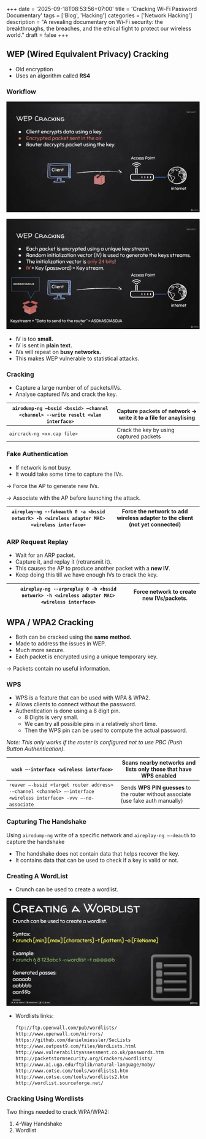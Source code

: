 +++
date = '2025-09-18T08:53:56+07:00'
title = 'Cracking Wi-Fi Password Documentary'
tags = ['Blog', 'Hacking']
categories = ['Network Hacking']
description = "A revealing documentary on Wi-Fi security: the breakthroughs, the breaches, and the ethical fight to protect our wireless world."
draft = false
+++

## WEP (Wired Equivalent Privacy) Cracking

-   Old encryption
-   Uses an algorithm called **RS4**

### Workflow

![Guide Image](https://raw.githubusercontent.com/jameskaois/hacking-material/main/screenshots/network-hacking/cracking-wifi-1.png)

![Guide Image](https://raw.githubusercontent.com/jameskaois/hacking-material/main/screenshots/network-hacking/cracking-wifi-2.png)

-   IV is too **small.**
-   IV is sent in **plain text.**
-   IVs will repeat on **busy networks.**
-   This makes WEP vulnerable to statistical attacks.

### Cracking

-   Capture a large number of of packets/IVs.
-   Analyse captured IVs and crack the key.

| `airodump-ng —bssid <bssid> —channel <channel> --write result <wlan interface>` | Capture packets of network → write it to a file for anaylising |
| ------------------------------------------------------------------------------- | -------------------------------------------------------------- |
| `aircrack-ng <xx.cap file>`                                                     | Crack the key by using captured packets                        |

### Fake Authentication

-   If network is not busy.
-   It would take some time to capture the IVs.

→ Force the AP to generate new IVs.

→ Associate with the AP before launching the attack.

| `aireplay-ng --fakeauth 0 -a <bssid network> -h <wireless adapter MAC> <wireless interface>` | Force the network to add wireless adapter to the client (not yet connected) |
| -------------------------------------------------------------------------------------------- | --------------------------------------------------------------------------- |

### ARP Request Replay

-   Wait for an ARP packet.
-   Capture it, and replay it (retransmit it).
-   This causes the AP to produce another packet with a **new IV**.
-   Keep doing this till we have enough IVs to crack the key.

| `aireplay-ng --arpreplay 0 -b <bssid network> -h <wireless adapter MAC> <wireless interface>` | Force network to create new IVs/packets. |
| --------------------------------------------------------------------------------------------- | ---------------------------------------- |

## WPA / WPA2 Cracking

-   Both can be cracked using the **same method.**
-   Made to address the issues in WEP.
-   Much more secure.
-   Each packet is encrypted using a unique temporary key.

→ Packets contain no useful information.

### WPS

-   WPS is a feature that can be used with WPA & WPA2.
-   Allows clients to connect without the password.
-   Authentication is done using a 8 digit pin.
    -   8 Digits is very small.
    -   We can try all possible pins in a relatively short time.
    -   Then the WPS pin can be used to compute the actual password.

_Note: This only works if the router is configured not to use PBC (Push Button Authentication)._

| `wash —-interface <wireless interface>`                                                                           | Scans nearby networks and **lists only those that have WPS enabled**               |
| ----------------------------------------------------------------------------------------------------------------- | ---------------------------------------------------------------------------------- |
| `reaver —-bssid <target router address> -—channel <channel> —-interface <wireless interface> -vvv —-no-associate` | Sends **WPS PIN guesses** to the router without associate (use fake auth manually) |

### Capturing The Handshake

Using `airodump-ng` write of a specific network and `aireplay-ng —-deauth` to capture the handshake

-   The handshake does not contain data that helps recover the key.
-   It contains data that can be used to check if a key is valid or not.

### Creating A WordList

-   Crunch can be used to create a wordlist.

![Guide image](https://raw.githubusercontent.com/jameskaois/hacking-material/main/screenshots/network-hacking/cracking-wifi-3.png)

-   Wordlists links:
    ```
    ftp://ftp.openwall.com/pub/wordlists/
    http://www.openwall.com/mirrors/
    https://github.com/danielmiessler/SecLists
    http://www.outpost9.com/files/WordLists.html
    http://www.vulnerabilityassessment.co.uk/passwords.htm
    http://packetstormsecurity.org/Crackers/wordlists/
    http://www.ai.uga.edu/ftplib/natural-language/moby/
    http://www.cotse.com/tools/wordlists1.htm
    http://www.cotse.com/tools/wordlists2.htm
    http://wordlist.sourceforge.net/
    ```

### Cracking Using Wordlists

Two things needed to crack WPA/WPA2:

1. 4-Way Handshake
2. Wordlist
